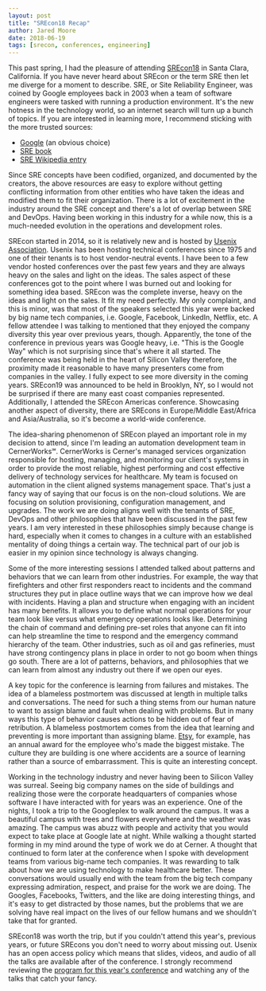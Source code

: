 ```yaml
---
layout: post
title: "SREcon18 Recap"
author: Jared Moore
date: 2018-06-19
tags: [srecon, conferences, engineering]
---
```


This past spring, I had the pleasure of attending [SREcon18](https://www.usenix.org/conference/srecon18americas) in Santa Clara, California. If you have never heard about SREcon or the term SRE then let me diverge for a moment to describe. SRE, or Site Reliability Engineer, was coined by Google employees back in 2003 when a team of software engineers were tasked with running a production environment. It's the new hotness in the technology world, so an internet search will turn up a bunch of topics. If you are interested in learning more, I recommend sticking with the more trusted sources: 
* [Google](https://landing.google.com/sre/) (an obvious choice)
* [SRE book](https://landing.google.com/sre/book.html)
* [SRE Wikipedia entry](https://en.wikipedia.org/wiki/Site_Reliability_Engineering)

Since SRE concepts have been codified, organized, and documented by the creators, the above resources are easy to explore without getting conflicting information from other entities who have taken the ideas and modified them to fit their organization. There is a lot of excitement in the industry around the SRE concept and there's a lot of overlap between SRE and DevOps. Having been working in this industry for a while now, this is a much-needed evolution in the operations and development roles.
 
SREcon started in 2014, so it is relatively new and is hosted by [Usenix Association](https://www.usenix.org/). Usenix has been hosting technical conferences since 1975 and one of their tenants is to host vendor-neutral events. I have been to a few vendor hosted conferences over the past few years and they are always heavy on the sales and light on the ideas. The sales aspect of these conferences got to the point where I was burned out and looking for something idea based. SREcon was the complete inverse, heavy on the ideas and light on the sales. It fit my need perfectly. My only complaint, and this is minor, was that most of the speakers selected this year were backed by big name tech companies, i.e. Google, Facebook, LinkedIn, Netflix, etc. A fellow attendee I was talking to mentioned that they enjoyed the company diversity this year over previous years, though. Apparently, the tone of the conference in previous years was Google heavy, i.e. "This is the Google Way" which is not surprising since that's where it all started. The conference was being held in the heart of Silicon Valley therefore, the proximity made it reasonable to have many presenters come from companies in the valley. I fully expect to see more diversity in the coming years. SREcon19 was announced to be held in Brooklyn, NY, so I would not be surprised if there are many east coast companies represented. Additionally, I attended the SREcon Americas conference. Showcasing another aspect of diversity, there are SREcons in Europe/Middle East/Africa and Asia/Australia, so it's become a world-wide conference.
 
The idea-sharing phenomenon of SREcon played an important role in my decision to attend, since I'm leading an automation development team in CernerWorks℠. CernerWorks is Cerner's managed services organization responsible for hosting, managing, and monitoring our client's systems in order to provide the most reliable, highest performing and cost effective delivery of technology services for healthcare. My team is focused on automation in the client aligned systems management space. That's just a fancy way of saying that our focus is on the non-cloud solutions. We are focusing on solution provisioning, configuration management, and upgrades. The work we are doing aligns well with the tenants of SRE, DevOps and other philosophies that have been discussed in the past few years. I am very interested in these philosophies simply because change is hard, especially when it comes to changes in a culture with an established mentality of doing things a certain way. The technical part of our job is easier in my opinion since technology is always changing.
 
Some of the more interesting sessions I attended talked about patterns and behaviors that we can learn from other industries. For example, the way that firefighters and other first responders react to incidents and the command structures they put in place outline ways that we can improve how we deal with incidents. Having a plan and structure when engaging with an incident has many benefits. It allows you to define what normal operations for your team look like versus what emergency operations looks like. Determining the chain of command and defining pre-set roles that anyone can fit into can help streamline the time to respond and the emergency command hierarchy of the team. Other industries, such as oil and gas refineries, must have strong contingency plans in place in order to not go boom when things go south. There are a lot of patterns, behaviors, and philosophies that we can learn from almost any industry out there if we open our eyes.
 
A key topic for the conference is learning from failures and mistakes. The idea of a blameless postmortem was discussed at length in multiple talks and conversations. The need for such a thing stems from our human nature to want to assign blame and fault when dealing with problems. But in many ways this type of behavior causes actions to be hidden out of fear of retribution. A blameless postmortem comes from the idea that learning and preventing is more important than assigning blame. [Etsy](https://codeascraft.com/), for example, has an annual award for the employee who's made the biggest mistake. The culture they are building is one where accidents are a source of learning rather than a source of embarrassment. This is quite an interesting concept.
 
Working in the technology industry and never having been to Silicon Valley was surreal. Seeing big company names on the side of buildings and realizing those were the corporate headquarters of companies whose software I have interacted with for years was an experience. One of the nights, I took a trip to the Googleplex to walk around the campus. It was a beautiful campus with trees and flowers everywhere and the weather was amazing. The campus was abuzz with people and activity that you would expect to take place at Google late at night. While walking a thought started forming in my mind around the type of work we do at Cerner. A thought that continued to form later at the conference when I spoke with development teams from various big-name tech companies. It was rewarding to talk about how we are using technology to make healthcare better. These conversations would usually end with the team from the big tech company expressing admiration, respect, and praise for the work we are doing. The Googles, Facebooks, Twitters, and the like are doing interesting things, and it's easy to get distracted by those names, but the problems that we are solving have real impact on the lives of our fellow humans and we shouldn't take that for granted.
 
SREcon18 was worth the trip, but if you couldn't attend this year's, previous years, or future SREcons you don't need to worry about missing out. Usenix has an open access policy which means that slides, videos, and audio of all the talks are available after of the conference. I strongly recommend reviewing the [program for this year's conference](https://www.usenix.org/conference/srecon18americas/program) and watching any of the talks that catch your fancy.

